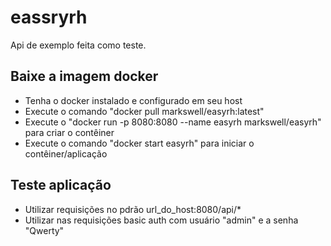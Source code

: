 # eassryrh

Api de exemplo feita como teste.

## Baixe a imagem docker
* Tenha o docker instalado e configurado em seu host
* Execute o comando "docker pull markswell/easyrh:latest"
* Execute o "docker run -p 8080:8080 --name easyrh markswell/easyrh" para criar o contêiner
* Execute o comando "docker start easyrh" para iniciar o contêiner/aplicação

## Teste aplicação
* Utilizar requisições no pdrão url_do_host:8080/api/*
* Utilizar nas requisições basic auth com usuário "admin" e a senha "Qwerty"
